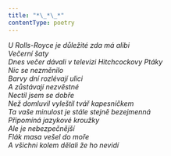 ```yaml
---
title: "*\_*\_*"
contentType: poetry
---
```


<section>

_U Rolls-Royce je důležité zda má alibi  
Večerní šaty  
Dnes večer dávali v televizi Hitchcockovy Ptáky  
Nic se nezměnilo  
Barvy dní rozlévají ulici  
A zůstávají nezvěstné  
Nectil jsem se dobře  
Než domluvil vyleštil tvář kapesníčkem  
Ta vaše minulost je stále stejně bezejmenná  
Připomíná jazykové kroužky  
Ale je nebezpečnější  
Flák masa vešel do moře  
A všichni kolem dělali že ho nevidí_

</section>
